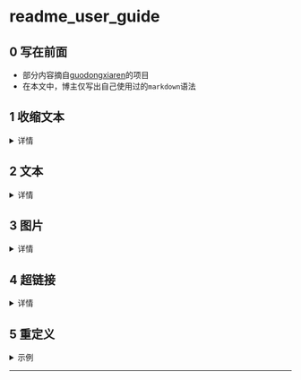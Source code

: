 # readme_user_guide

## 0 写在前面
- 部分内容摘自[guodongxiaren](https://github.com/guodongxiaren/README)的项目
- 在本文中，博主仅写出自己使用过的`markdown`语法

## 1 收缩文本
<details>
<summary>详情</summary>  
  
- 使用如下代码
```
<details>
<summary>详情</summary>  
    
xxx
</details>
```  
</details>

## 2 文本
  
<details>
<summary>详情</summary>  
  
- 空格  
  示例
  ```
  一个空格&nbsp;
  两个空格&ensp;
  四个空格&emsp;
  细空格&thinsp;
  ```
  一个空格|&nbsp;|两个空格|&ensp;|四个空格|&emsp;|细空格|&thinsp;|  
- 换行  
  直接回车不能换行  
  在上一行结尾打出两个空格  
  这就是示例  
- 高亮  
  使用键盘上`tab`上边的反引号  
  单行-单对反引号，多行-三对反引号  
  示例  
  `这是单行文本`  
  ```
  这是多行文本
  这是多行文本
  这是多行文本
  ```
 - 字体格式&表格  

  |语法|效果|
  |:---:|:---:|
  |`*斜体1*`|*斜体1*|
  |`_斜体2_`| _斜体2_|
  |`**粗体1**`|**粗体1**|
  |`__粗体2__`|__粗体2__|
  |`这是一个 ~~删除线~~`|这是一个 ~~删除线~~|
  |`***斜粗体1***`|***斜粗体1***|
  |`___斜粗体2___`|___斜粗体2___|
  |`***~~斜粗体删除线1~~***`|***~~斜粗体删除线1~~***|
  |`~~***斜粗体删除线2***~~`|~~***斜粗体删除线2***~~|  

  **note：表格对齐方式**
  ```
  左对齐：|:---|
  右对齐：|---:|
  居中： |:---:|
  ```
</details>

## 3 图片
<details>
<summary>详情</summary>  
    
  - __建议将所需图片上传至自己的github__  
  [这是个教程](https://github.com/dazhuang17/github_user_guide/tree/main/git_user_guide)  
  
  基本格式：  
  `![alt](URL title)`  
  alt和title即对应HTML中的alt和title属性（都可省略）：  
  - alt表示图片显示失败时的替换文本
  - title表示鼠标悬停在图片时的显示文本（注意这里要加引号）
  - __URL可以重定义__，例如下面的表格3，__note:文字超链接也适用__  
  
  |#|语法|效果|
  |---|---|----
  |1|`![baidu](http://www.baidu.com/img/bdlogo.gif "百度logo")`|![baidu](http://www.baidu.com/img/bdlogo.gif "百度logo")
  |2|`![Image text](./images/0.jpg)`|![Image text](./images/0.jpg)
  |3|`![][touxiang-logo]`|![][touxiang-logo]

</details> 
  
  
## 4 超链接
<details>
<summary>详情</summary>  
    
- 文字链接  
[这是一个文字链接](https://github.com/dazhuang17)，指向dazhuang17的github。  
  示例  
  `[这是一个文字链接](https://github.com/dazhuang17)`  
  一般的，将[]作为ui显示载体，()内为链接地址。  
  同时也可以进行链接地址重定义，[这是一个文字链接][Github]，示例  
  `[这是一个文字链接][Github]`
- 图片链接  
  示例  
  `[![alt](URL)](URL)`  
  其中`![alt](URL)`为图片地址，`(URL)`为链接地址  
  __参考重定义，可灵活配置__
  
|#|语法|效果|
|---|----|:---:|
|1|`[![china-logo]](http://www.gov.cn/)`|[![china-logo]](http://www.gov.cn/)|
|2|`[![](./images/1.jpg)][china]`|[![](./images/1.jpg)][china]|
|3|`[![china-logo]][china]`|[![china-logo]][china]|
  
</details>

## 5 重定义
<details>
<summary>示例</summary>  
    
  ```
  [GitHub]:https://github.com/dazhuang17 
  [china]:http://www.gov.cn/
  [touxiang-logo]:./images/0.jpg
  [china-logo]:./images/1.jpg
  ```
</details>

--------------------------------
[GitHub]:https://github.com/dazhuang17 
[china]:http://www.gov.cn/
[touxiang-logo]:./images/0.jpg
[china-logo]:./images/1.jpg



